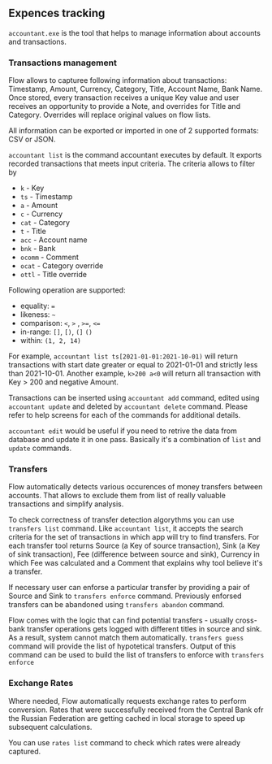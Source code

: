 ## Expences tracking
`accountant.exe` is the tool that helps to manage information about accounts and transactions.
### Transactions management
Flow allows to capturee following information about transactions: Timestamp, Amount, Currency, Category, Title, Account Name, Bank Name.
Once stored, every transaction receives a unique Key value and user receives an opportunity to provide a Note, and overrides for Title and Category.
Overrides will replace original values on flow lists.

All information can be exported or imported in one of 2 supported formats: CSV or JSON.

`accountant list` is the command accountant executes by default. It exports recorded transactions that meets input criteria. The criteria allows to filter by 
* `k` - Key
* `ts` - Timestamp
* `a` - Amount
* `c` - Currency
* `cat` - Category
* `t` - Title
* `acc` - Account name
* `bnk` - Bank
* `ocomm` - Comment 
* `ocat` - Category override
* `ottl` - Title override

Following operation are supported:
* equality: `=`
* likeness: `~`
* comparison: `<`, `>` , `>=`, `<=`
* in-range: `[]`, `[)`, `(]` `()`
* within: `(1, 2, 14)`

For example, `accountant list ts[2021-01-01:2021-10-01)` will return transactions with start date greater or equal to 2021-01-01 and strictly less than 2021-10-01. Another example, `k>200 a<0` will return all transaction with Key > 200 and negative Amount.

Transactions can be inserted using `accountant add` command, edited using `accountant update` and deleted by `accountant delete` command. Please refer to help screens for each of the commands for additional details.

`accountant edit` would be useful if you need to retrive the data from database and update it in one pass. Basically it's a combination of `list` and `update` commands.

### Transfers
Flow automatically detects various occurences of money transfers between accounts. That allows to exclude them from list of really valuable transactions and simplify analysis.

To check correctness of transfer detection algorythms you can use `transfers list` command. Like `accountant list`, it accepts the search criteria for the set of transactions in which app will try to find transfers.
For each transfer tool returns Source (a Key of source transaction), Sink (a Key of sink transaction), Fee (difference between source and sink), Currency in which Fee was calculated and a Comment that explains why tool believe it's a transfer.

If necessary user can enforse a particular transfer by providing a pair of Source and Sink to `transfers enforce` command. Previously enforsed transfers can be abandoned using `transfers abandon` command.

Flow comes with the logic that can find potential transfers - usually cross-bank transfer operations gets logged with different titles in source and sink. As a result, system cannot match them automatically.
`transfers guess` command will provide the list of hypotetical transfers. Output of this command can be used to build the list of transfers to enforce with `transfers enforce`

### Exchange Rates
Where needed, Flow automatically requests exchange rates to perform conversion. Rates that were successfully received from the Central Bank ofr the Russian Federation are getting cached in local storage to speed up subsequent calculations.

You can use `rates list` command to check which rates were already captured.
